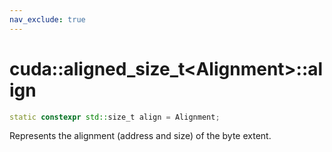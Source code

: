 ```yaml
---
nav_exclude: true
---
```


# cuda::aligned_size_t\<Alignment>::**align**

```c++
static constexpr std::size_t align = Alignment;
```

Represents the alignment (address and size) of the byte extent.
